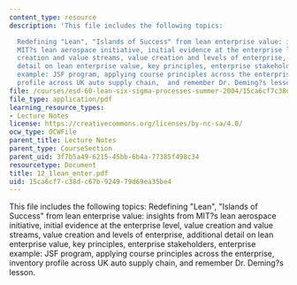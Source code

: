 ```yaml
---
content_type: resource
description: 'This file includes the following topics:

  Redefining "Lean", "Islands of Success" from lean enterprise value: insights from
  MIT?s lean aerospace initiative, initial evidence at the enterprise level, value
  creation and value streams, value creation and levels of enterprise, additional
  detail on lean enterprise value, key principles, enterprise stakeholders, enterprise
  example: JSF program, applying course principles across the enterprise, inventory
  profile across UK auto supply chain,  and remember Dr. Deming?s lesson.'
file: /courses/esd-60-lean-six-sigma-processes-summer-2004/15ca6cf7c38dc67b924979d69ea35be4_12_1lean_enter.pdf
file_type: application/pdf
learning_resource_types:
- Lecture Notes
license: https://creativecommons.org/licenses/by-nc-sa/4.0/
ocw_type: OCWFile
parent_title: Lecture Notes
parent_type: CourseSection
parent_uid: 3f7b5a49-6215-45bb-6b4a-77385f498c34
resourcetype: Document
title: 12_1lean_enter.pdf
uid: 15ca6cf7-c38d-c67b-9249-79d69ea35be4
---
```

This file includes the following topics:
Redefining "Lean", "Islands of Success" from lean enterprise value: insights from MIT?s lean aerospace initiative, initial evidence at the enterprise level, value creation and value streams, value creation and levels of enterprise, additional detail on lean enterprise value, key principles, enterprise stakeholders, enterprise example: JSF program, applying course principles across the enterprise, inventory profile across UK auto supply chain,  and remember Dr. Deming?s lesson.